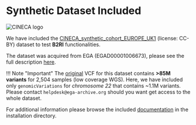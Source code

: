 # Synthetic Dataset Included

![CINECA logo](img/CINECA_logo.png)


We have included the [CINECA_synthetic_cohort_EUROPE_UK1](https://www.cineca-project.eu/cineca-synthetic-datasets) (license: CC-BY) dataset to test **B2RI** functionalities. 

The dataset was acquired from EGA (EGAD00001006673), please see the full description [here](https://ega-archive.org/datasets/EGAD00001006673).

!!! Note "Important"
    The [original](https://www.nature.com/articles/nature15393) VCF for this dataset contains **>85M variants** for 2,504 samples (low coverage WGS). Here, we have included only `genomicVariations` for _chromosome 22_ that contains ~1.1M variants.
    Please contact `helpdesk@ega-archive.org` should you want get access to the whole dataset.

For additional information please browse the included [documentation](https://github.com/mrueda/beacon2-ri-tools/tree/main/CINECA_synthetic_cohort_EUROPE_UK1) in the installation directory.
